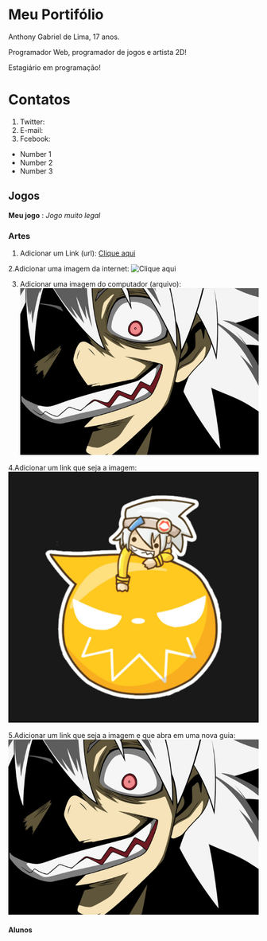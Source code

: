 # Meu Portifólio

Anthony Gabriel de Lima,  17 anos.

Programador Web, programador de jogos e artista 2D!

Estagiário em programação!

# Contatos 

1. Twitter:
2. E-mail:
3. Fcebook: 


- Number 1
- Number 2
- Number 3

## Jogos

**Meu jogo** : _Jogo muito legal_

### Artes 
  1. Adicionar um Link (url):
  [Clique aqui](https://pbs.twimg.com/profile_images/505770595422699521/n8bFETLR.jpeg)
  
  2.Adicionar uma imagem da internet:
  ![Clique aqui](https://http2.mlstatic.com/caneca-porcelana-geek-simpsons-hommer-D_NQ_NP_646731-MLB26105730119_102017-F.jpg)
  
  3. Adicionar uma imagem do computador (arquivo):
  ![Imagem](soul-eater-1.jpg)
 
  4.Adicionar um link que seja a imagem:
  [![Imagem1](813479_1.jpg)](http://Twitter.com)
  
  5.Adicionar um link que seja a imagem e que abra em uma nova guia:
  <a href = "http://google.com" target  = "_black"> ![Imagem](soul-eater-1.jpg) </a> 
  

#### Alunos

